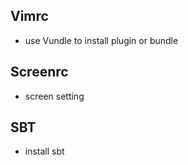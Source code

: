 ## Vimrc
- use Vundle to install plugin or bundle

## Screenrc
- screen setting

## SBT
- install sbt
